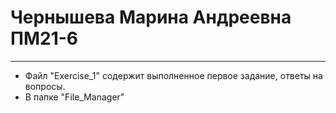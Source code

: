 # Чернышева Марина Андреевна ПМ21-6
___
+ Файл "Exercise_1" содержит выполненное первое задание, ответы на вопросы.
+ В папке "File_Manager" 